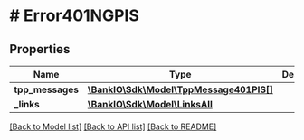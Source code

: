 # # Error401NGPIS

## Properties

Name | Type | Description | Notes
------------ | ------------- | ------------- | -------------
**tpp_messages** | [**\BankIO\Sdk\Model\TppMessage401PIS[]**](TppMessage401PIS.md) |  | [optional] 
**_links** | [**\BankIO\Sdk\Model\LinksAll**](LinksAll.md) |  | [optional] 

[[Back to Model list]](../../README.md#documentation-for-models) [[Back to API list]](../../README.md#documentation-for-api-endpoints) [[Back to README]](../../README.md)


